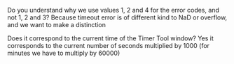 Do you understand why we use values 1, 2 and 4 for the error codes, and not 1, 2 and 3?
Because timeout error is of different kind to NaD or overflow, and we want to make a distinction

Does it correspond to the current time of the Timer Tool window?
Yes it corresponds to the current number of seconds multiplied by 1000 (for minutes we have to multiply by 60000)